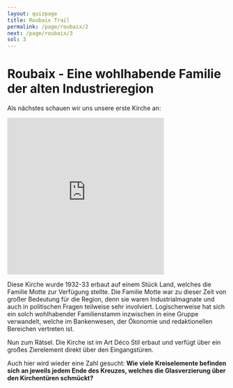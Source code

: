 ```yaml
---
layout: quizpage
title: Roubaix Trail
permalink: /page/roubaix/2
next: /page/roubaix/3
sol: 3
---
```


# Roubaix - Eine wohlhabende Familie der alten Industrieregion

Als nächstes schauen wir uns unsere erste Kirche an:

<iframe src="https://www.google.com/maps/embed?pb=!1m17!1m12!1m3!1d4926.442894015938!2d3.162835040029909!3d50.6811681809995!2m3!1f0!2f0!3f0!3m2!1i1024!2i768!4f13.1!3m2!1m1!2zNTDCsDQwJzUxLjQiTiAzwrAwOSc0Ny42IkU!5e0!3m2!1sfr!2sch!4v1725185176705!5m2!1sfr!2sch" width="360" height="360" style="border:0;" allowfullscreen="" loading="lazy" referrerpolicy="no-referrer-when-downgrade"></iframe>

Diese Kirche wurde 1932-33 erbaut auf einem Stück Land, welches die Familie Motte zur Verfügung stellte. Die Familie
Motte war zu dieser Zeit von großer Bedeutung für die Region, denn sie waren Industrialmagnate und auch in politischen
Fragen teilweise sehr involviert. Logischerweise hat sich ein solch wohlhabender Familienstamm inzwischen in eine Gruppe
verwandelt, welche im Bankenwesen, der Ökonomie und redaktionellen Bereichen vertreten ist.

Nun zum Rätsel. Die Kirche ist im Art Déco Stil erbaut und verfügt über ein großes Zierelement direkt über den
Eingangstüren.

Auch hier wird wieder eine Zahl gesucht: **Wie viele Kreiselemente befinden sich an jeweils jedem Ende des Kreuzes,
welches die Glasverzierung über den Kirchentüren schmückt?**
